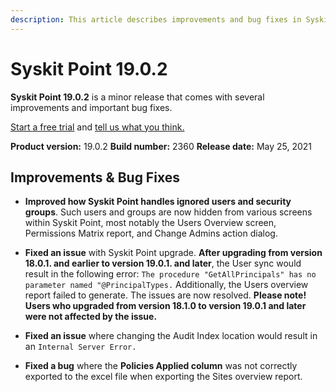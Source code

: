 ```yaml
---
description: This article describes improvements and bug fixes in Syskit Point version 19.0.2.
---
```


# Syskit Point 19.0.2

**Syskit Point 19.0.2** is a minor release that comes with several improvements and important bug fixes. 

[Start a free trial](https://www.syskit.com/products/point/free-trial/) and [tell us what you think.](https://www.syskit.com/company/contact-us/)

**Product version:** 19.0.2
**Build number:** 2360
**Release date:** May 25, 2021

## Improvements & Bug Fixes

* **Improved how Syskit Point handles ignored users and security groups**. Such users and groups are now hidden from various screens within Syskit Point, most notably the Users Overview screen, Permissions Matrix report, and Change Admins action dialog.

* **Fixed an issue** with Syskit Point upgrade. **After upgrading from version 18.0.1. and earlier to version 19.0.1. and later**, the User sync would result in the following error: `The procedure "GetAllPrincipals" has no parameter named "@PrincipalTypes.` 
Additionally, the Users overview report failed to generate. The issues are now resolved.
**Please note! Users who upgraded from version 18.1.0 to version 19.0.1 and later were not affected by the issue.**

* **Fixed an issue** where changing the Audit Index location would result in an `Internal Server Error.`

* **Fixed a bug** where the **Policies Applied column** was not correctly exported to the excel file when exporting the Sites overview report.

